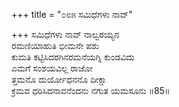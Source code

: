 +++
title = "೦೮೫ ಸಮಿಧೆಗಳು ನಾವ್"

+++
ಸಮಿಧೆಗಳು ನಾವ್ ನಾಲ್ವರಯ್ಯನ  
ರಮಣಿಯಾಹುತಿ ಭೀಮನೇ ಪಶು  
ಕುಮತಿ ಕಟ್ಟಿಸಿದರಗಿನರಮನೆಯಗ್ನಿ ಕುಂಡವಿದು   
ಎಮಗೆ ಸಂಶಯವಿಲ್ಲ ರಾಜೋ  
ತ್ತಮನೊ ದುರ್ಯೋಧನನೊ ದೀಕ್ಷಾ  
ಕ್ರಮವ ಧರಿಸಿದನಾವನೆಂದನು ನಗುತ ಯಮಸೂನು  ॥85॥